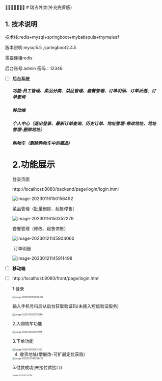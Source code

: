<meta name="referrer" content="no-referrer">
🍔🍿🧂🥓🥚🍟🍕
# 瑞吉外卖(补充完善版)



## 1. 技术说明

技术栈:redis+mysql+springboot+mybatispuls+thymeleaf

版本说明:mysql5.5 ,springboot2.4.5 

需要连接redis

后台账号:admin    密码：12346

- [ ] **后台系统**

  ##### 功能:员工管理、菜品分类、菜品管理、套餐管理、订单明细、订单派送、订单查询

  

  ##### 移动端

  ##### 个人中心（退出登录、最新订单查询、历史订单、地址管理-修改地址、地址管理-删除地址）

  ##### 购物车（删除购物车中的商品)

  

  # 2.功能展示

  登录页面

  http://localhost:8080/backend/page/login/login.html

  

  ![image-20230116150156492](https://i0.hdslb.com/bfs/album/bfd60d28b13238f78f50fb39dce158f4708d1c46.png)

  

  菜品管理（批量删除、起售停售）

  ![image-20230116150352279](https://i0.hdslb.com/bfs/album/5443905490ec3302f9ca24227ec41800697837e1.png)

  套餐管理（修改、起售停售）

  ![image-20230121145904060](https://i0.hdslb.com/bfs/album/dfe583baed1379b45aa895480e31947d966a4777.png)

  ​	订单明细

  ![image-20230121145911498](https://i0.hdslb.com/bfs/album/964d048d2f62a5e4faa1b0d8649c15100f559664.png)

- [ ] **移动端**
  
- [ ] http://localhost:8080/front/page/login.html
  
  1.登录
  
  <img src="https://i0.hdslb.com/bfs/album/91f36b611bbaddbb770c1ccdbeeb29bcdc5bc9df.png" alt="image-20230116150606419" style="zoom:50%;" />
  
  输入手机号吗后从后台获取验证码(未接入短信验证服务)
  
  <img src="https://i0.hdslb.com/bfs/album/de4c5c194ff25e2f4107a95e3ded22deb3d31ca2.png" alt="image-20230116150715080" style="zoom:50%;" />
  
  
  
  2.入购物车功能
  
  <img src="https://i0.hdslb.com/bfs/album/9984e9e04b8ace940eee18a948989882c3e449af.png" alt="image-20230116150757178" style="zoom:50%;" />
  
  3.下单功能
  
  <img src="https://i0.hdslb.com/bfs/album/117e524cba875987c00828609e3d9db8deeea9ea.png" alt="image-20230116150811302" style="zoom:50%;" />
  
  4. 收货地址(增删改-可扩展定位获取)
  
  <img src="https://i0.hdslb.com/bfs/album/f0c770a00722613c6d448b25a0b3c1445d767b91.png" alt="image-20230121145254720" style="zoom:50%;" />
  
  5.付款成功(未接付款接口)
  
  <img src="https://i0.hdslb.com/bfs/album/fb19b24a9aad338707ac82d99cd48792e03af798.png" alt="image-20230116151010766" style="zoom: 33%;" />
  
  ​    



